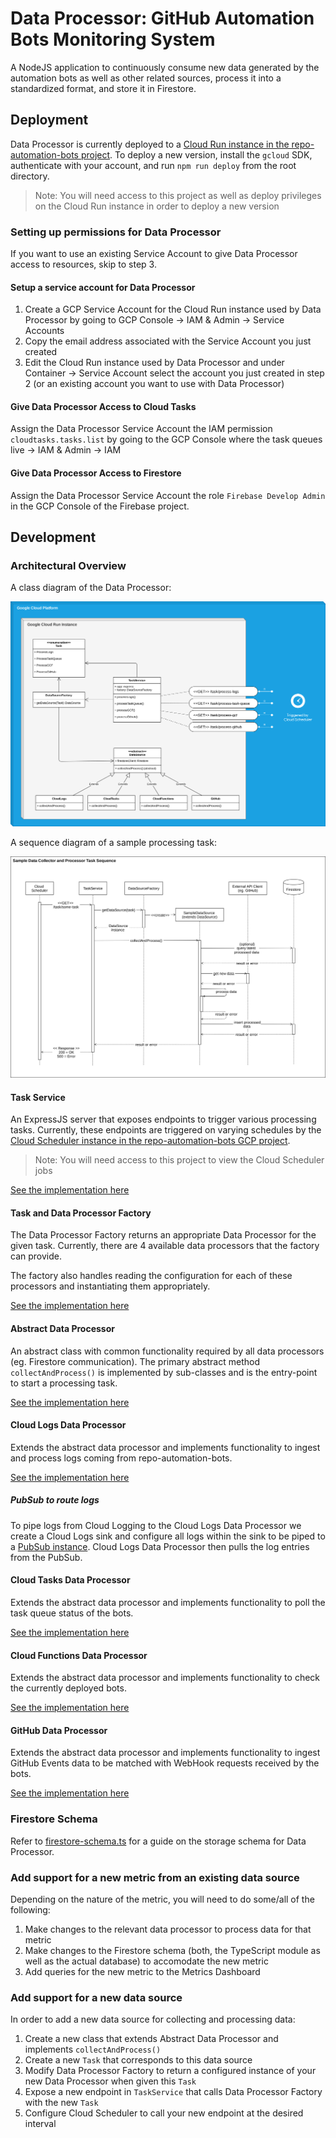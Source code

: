 # Data Processor: GitHub Automation Bots Monitoring System

A NodeJS application to continuously consume new data generated by the automation bots as well as other related sources, process it into a standardized format, and store it in Firestore.

## Deployment

Data Processor is currently deployed to a [Cloud Run instance in the repo-automation-bots project](https://console.cloud.google.com/run/detail/us-central1/data-processor/metrics?project=repo-automation-bots). To deploy a new version, install the `gcloud` SDK, authenticate with your account, and run `npm run deploy` from the root directory.

> Note: You will need access to this project as well as deploy privileges on the Cloud Run instance in order to deploy a new version

### Setting up permissions for Data Processor

If you want to use an existing Service Account to give Data Processor access to resources, skip to step 3.

#### Setup a service account for Data Processor

1. Create a GCP Service Account for the Cloud Run instance used by Data Processor by going to GCP Console -> IAM & Admin -> Service Accounts
2. Copy the email address associated with the Service Account you just created
3. Edit the Cloud Run instance used by Data Processor and under Container -> Service Account select the account you just created in step 2 (or an existing account you want to use with Data Processor)

#### Give Data Processor Access to Cloud Tasks

Assign the Data Processor Service Account the IAM permission `cloudtasks.tasks.list` by going to the GCP Console where the task queues live -> IAM & Admin -> IAM

#### Give Data Processor Access to Firestore

Assign the Data Processor Service Account the role `Firebase Develop Admin` in the GCP Console of the Firebase project.

## Development

### Architectural Overview

A class diagram of the Data Processor:

![Data Processor Class Diagram](docs/assets/class-diagram.png)

A sequence diagram of a sample processing task:

![Data Processor Sequence Diagram](docs/assets/sequence-diagram.png)

#### Task Service

An ExpressJS server that exposes endpoints to trigger various processing tasks. Currently, these endpoints are triggered on varying schedules by the [Cloud Scheduler instance in the repo-automation-bots GCP project](https://pantheon.corp.google.com/cloudscheduler?project=repo-automation-bots).

> Note: You will need access to this project to view the Cloud Scheduler jobs

[See the implementation here](src/task-service.ts)

#### Task and Data Processor Factory

The Data Processor Factory returns an appropriate Data Processor for the given task. Currently, there are 4 available data processors that the factory can provide. 

The factory also handles reading the configuration for each of these processors and instantiating them appropriately.

[See the implementation here](src/data-processor-factory.ts)

#### Abstract Data Processor

An abstract class with common functionality required by all data processors (eg. Firestore communication). The primary abstract method `collectAndProcess()` is implemented by sub-classes and is the entry-point to start a processing task.

[See the implementation here](src/data-processors/data-processor-abstract.ts)

#### Cloud Logs Data Processor

Extends the abstract data processor and implements functionality to ingest and process logs coming from repo-automation-bots.

[See the implementation here](src/data-processors/cloud-logs-data-processor.ts)

##### PubSub to route logs

To pipe logs from Cloud Logging to the Cloud Logs Data Processor we create a Cloud Logs sink and configure all logs within the sink to be piped to a [PubSub instance](https://pantheon.corp.google.com/cloudpubsub/topic/detail/repo-automation-bot-logs?project=repo-automation-bots). Cloud Logs Data Processor then pulls the log entries from the PubSub.

#### Cloud Tasks Data Processor

Extends the abstract data processor and implements functionality to poll the task queue status of the bots.

[See the implementation here](src/data-processors/cloud-tasks-data-processor.ts)

#### Cloud Functions Data Processor

Extends the abstract data processor and implements functionality to check the currently deployed bots.

[See the implementation here](src/data-processors/cloud-functions-data-processor.ts)

#### GitHub Data Processor

Extends the abstract data processor and implements functionality to ingest GitHub Events data to be matched with WebHook requests received by the bots.

[See the implementation here](src/data-processors/github-data-processor.ts)

### Firestore Schema

Refer to [firestore-schema.ts](src/types/firestore-schema.ts) for a guide on the storage schema for Data Processor.

### Add support for a new metric from an existing data source

Depending on the nature of the metric, you will need to do some/all of the following:

1. Make changes to the relevant data processor to process data for that metric
2. Make changes to the Firestore schema (both, the TypeScript module as well as the actual database) to accomodate the new metric
3. Add queries for the new metric to the Metrics Dashboard

### Add support for a new data source

In order to add a new data source for collecting and processing data:

1. Create a new class that extends Abstract Data Processor and implements `collectAndProcess()`
2. Create a new `Task` that corresponds to this data source
3. Modify Data Processor Factory to return a configured instance of your new Data Processor when given this `Task`
4. Expose a new endpoint in `TaskService` that calls Data Processor Factory with the new `Task`
5. Configure Cloud Scheduler to call your new endpoint at the desired interval